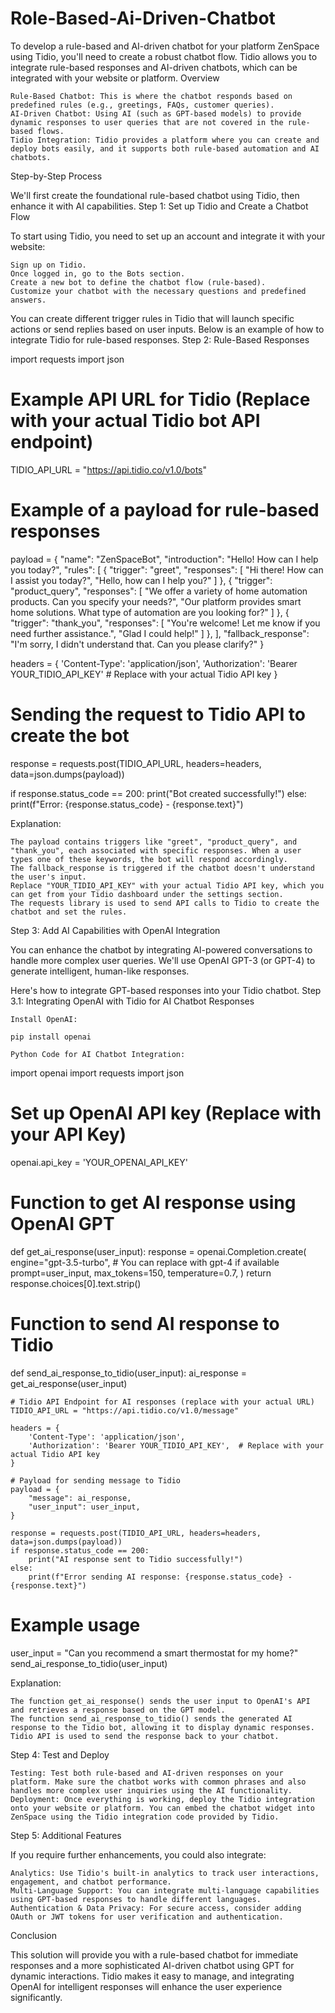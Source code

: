 # Role-Based-Ai-Driven-Chatbot
To develop a rule-based and AI-driven chatbot for your platform ZenSpace using Tidio, you'll need to create a robust chatbot flow. Tidio allows you to integrate rule-based responses and AI-driven chatbots, which can be integrated with your website or platform.
Overview

    Rule-Based Chatbot: This is where the chatbot responds based on predefined rules (e.g., greetings, FAQs, customer queries).
    AI-Driven Chatbot: Using AI (such as GPT-based models) to provide dynamic responses to user queries that are not covered in the rule-based flows.
    Tidio Integration: Tidio provides a platform where you can create and deploy bots easily, and it supports both rule-based automation and AI chatbots.

Step-by-Step Process

We'll first create the foundational rule-based chatbot using Tidio, then enhance it with AI capabilities.
Step 1: Set up Tidio and Create a Chatbot Flow

To start using Tidio, you need to set up an account and integrate it with your website:

    Sign up on Tidio.
    Once logged in, go to the Bots section.
    Create a new bot to define the chatbot flow (rule-based).
    Customize your chatbot with the necessary questions and predefined answers.

You can create different trigger rules in Tidio that will launch specific actions or send replies based on user inputs. Below is an example of how to integrate Tidio for rule-based responses.
Step 2: Rule-Based Responses

import requests
import json

# Example API URL for Tidio (Replace with your actual Tidio bot API endpoint)
TIDIO_API_URL = "https://api.tidio.co/v1.0/bots"

# Example of a payload for rule-based responses
payload = {
    "name": "ZenSpaceBot",
    "introduction": "Hello! How can I help you today?",
    "rules": [
        {
            "trigger": "greet",
            "responses": [
                "Hi there! How can I assist you today?",
                "Hello, how can I help you?"
            ]
        },
        {
            "trigger": "product_query",
            "responses": [
                "We offer a variety of home automation products. Can you specify your needs?",
                "Our platform provides smart home solutions. What type of automation are you looking for?"
            ]
        },
        {
            "trigger": "thank_you",
            "responses": [
                "You're welcome! Let me know if you need further assistance.",
                "Glad I could help!"
            ]
        },
    ],
    "fallback_response": "I'm sorry, I didn't understand that. Can you please clarify?"
}

headers = {
    'Content-Type': 'application/json',
    'Authorization': 'Bearer YOUR_TIDIO_API_KEY'  # Replace with your actual Tidio API key
}

# Sending the request to Tidio API to create the bot
response = requests.post(TIDIO_API_URL, headers=headers, data=json.dumps(payload))

if response.status_code == 200:
    print("Bot created successfully!")
else:
    print(f"Error: {response.status_code} - {response.text}")

Explanation:

    The payload contains triggers like "greet", "product_query", and "thank_you", each associated with specific responses. When a user types one of these keywords, the bot will respond accordingly.
    The fallback_response is triggered if the chatbot doesn't understand the user's input.
    Replace "YOUR_TIDIO_API_KEY" with your actual Tidio API key, which you can get from your Tidio dashboard under the settings section.
    The requests library is used to send API calls to Tidio to create the chatbot and set the rules.

Step 3: Add AI Capabilities with OpenAI Integration

You can enhance the chatbot by integrating AI-powered conversations to handle more complex user queries. We'll use OpenAI GPT-3 (or GPT-4) to generate intelligent, human-like responses.

Here's how to integrate GPT-based responses into your Tidio chatbot.
Step 3.1: Integrating OpenAI with Tidio for AI Chatbot Responses

    Install OpenAI:

    pip install openai

    Python Code for AI Chatbot Integration:

import openai
import requests
import json

# Set up OpenAI API key (Replace with your API Key)
openai.api_key = 'YOUR_OPENAI_API_KEY'

# Function to get AI response using OpenAI GPT
def get_ai_response(user_input):
    response = openai.Completion.create(
        engine="gpt-3.5-turbo",  # You can replace with gpt-4 if available
        prompt=user_input,
        max_tokens=150,
        temperature=0.7,
    )
    return response.choices[0].text.strip()

# Function to send AI response to Tidio
def send_ai_response_to_tidio(user_input):
    ai_response = get_ai_response(user_input)

    # Tidio API Endpoint for AI responses (replace with your actual URL)
    TIDIO_API_URL = "https://api.tidio.co/v1.0/message"

    headers = {
        'Content-Type': 'application/json',
        'Authorization': 'Bearer YOUR_TIDIO_API_KEY',  # Replace with your actual Tidio API key
    }

    # Payload for sending message to Tidio
    payload = {
        "message": ai_response,
        "user_input": user_input,
    }

    response = requests.post(TIDIO_API_URL, headers=headers, data=json.dumps(payload))
    if response.status_code == 200:
        print("AI response sent to Tidio successfully!")
    else:
        print(f"Error sending AI response: {response.status_code} - {response.text}")

# Example usage
user_input = "Can you recommend a smart thermostat for my home?"
send_ai_response_to_tidio(user_input)

Explanation:

    The function get_ai_response() sends the user input to OpenAI's API and retrieves a response based on the GPT model.
    The function send_ai_response_to_tidio() sends the generated AI response to the Tidio bot, allowing it to display dynamic responses.
    Tidio API is used to send the response back to your chatbot.

Step 4: Test and Deploy

    Testing: Test both rule-based and AI-driven responses on your platform. Make sure the chatbot works with common phrases and also handles more complex user inquiries using the AI functionality.
    Deployment: Once everything is working, deploy the Tidio integration onto your website or platform. You can embed the chatbot widget into ZenSpace using the Tidio integration code provided by Tidio.

Step 5: Additional Features

If you require further enhancements, you could also integrate:

    Analytics: Use Tidio's built-in analytics to track user interactions, engagement, and chatbot performance.
    Multi-Language Support: You can integrate multi-language capabilities using GPT-based responses to handle different languages.
    Authentication & Data Privacy: For secure access, consider adding OAuth or JWT tokens for user verification and authentication.

Conclusion

This solution will provide you with a rule-based chatbot for immediate responses and a more sophisticated AI-driven chatbot using GPT for dynamic interactions. Tidio makes it easy to manage, and integrating OpenAI for intelligent responses will enhance the user experience significantly.
